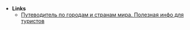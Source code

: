 - **Links**
	- [Путеводитель по городам и странам мира. Полезная инфо для туристов](https://www.easytravel.guru)